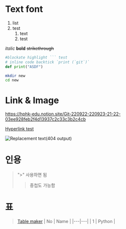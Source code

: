 # Text font

1. list
2. test
   1. text
   2. test

_italic_
**bold**
~~strikethrough~~

````python
#blockate highlight ``` test
# inline code backtick `print (`git`)`
def print("ASDF")
````

```bash
mkdir new
cd new
```

# Link & Image

https://hphk-edu.notion.site/Git-220922-220923-21-22-03ee928feb2f4d13937c2c33c3b2c4cb

[Hyperlink test](https://hphk-edu.notion.site/Git-220922-220923-21-22-03ee928feb2f4d13937c2c33c3b2c4cb)

![Replacement text(404 output)](https://git-scm.com/images/logos/1color-darkbg@2x.png)

# 인용

> ">" 사용하면 됨
>
> > 중첩도 가능함

# 표

> [Table maker](https://www.tablesgenerator.com/markdown_tables)
> | No | Name |
> |---|---|
> | 1 | Python |
